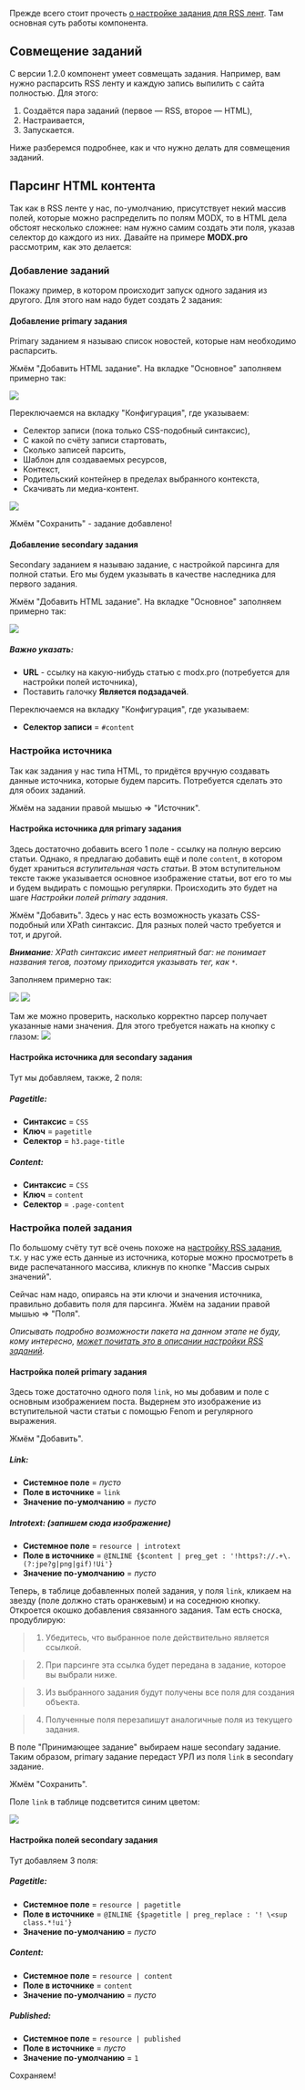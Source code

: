 Прежде всего стоит прочесть [о настройке задания для RSS лент][1]. Там основная суть работы компонента.

## Совмещение заданий
С версии 1.2.0 компонент умеет совмещать задания. Например, вам нужно распарсить RSS ленту и каждую запись выпилить с сайта полностью. Для этого:

1.  Создаётся пара заданий (первое — RSS, второе — HTML),
2.  Настраивается,
3.  Запускается.

Ниже разберемся подробнее, как и что нужно делать для совмещения заданий.

## Парсинг HTML контента
Так как в RSS ленте у нас, по-умолчанию, присутствует некий массив полей, которые можно распределить по полям MODX, то в HTML дела обстоят несколько сложнее: нам нужно самим создать эти поля, указав селектор до каждого из них.
Давайте на примере <b>MODX.pro</b> рассмотрим, как это делается:

### Добавление заданий
Покажу пример, в котором происходит запуск одного задания из другого. Для этого нам надо будет создать 2 задания:

#### Добавление primary задания
Primary заданием я называю список новостей, которые нам необходимо распарсить.

Жмём "Добавить HTML задание". На вкладке "Основное" заполняем примерно так:

[![](https://file.modx.pro/files/c/d/b/cdb54b4b49d9bdd467620fce36b1197as.jpg)](https://file.modx.pro/files/c/d/b/cdb54b4b49d9bdd467620fce36b1197a.png)

Переключаемся на вкладку "Конфигурация", где указываем:
*   Селектор записи (пока только CSS-подобный синтаксис),
*   С какой по счёту записи стартовать,
*   Сколько записей парсить,
*   Шаблон для создаваемых ресурсов,
*   Контекст,
*   Родительский контейнер в пределах выбранного контекста,
*   Скачивать ли медиа-контент.

[![](https://file.modx.pro/files/d/d/6/dd6ef85bd35de1981a93c157af687fbbs.jpg)](https://file.modx.pro/files/d/d/6/dd6ef85bd35de1981a93c157af687fbb.png)

Жмём "Сохранить" - задание добавлено!

#### Добавление secondary задания
Secondary заданием я называю задание, с настройкой парсинга для полной статьи. Его мы будем указывать в качестве наследника для первого задания.

Жмём "Добавить HTML задание". На вкладке "Основное" заполняем примерно так:

[![](https://file.modx.pro/files/e/9/1/e91f7ffe1b781107e7c1dbf89628c44as.jpg)](https://file.modx.pro/files/e/9/1/e91f7ffe1b781107e7c1dbf89628c44a.png)

##### Важно указать:
*   **URL** - ссылку на какую-нибудь статью с modx.pro (потребуется для настройки полей источника),
*   Поставить галочку **Является подзадачей**.

Переключаемся на вкладку "Конфигурация", где указываем:
*   **Селектор записи** = `#content`

### Настройка источника
Так как задания у нас типа HTML, то придётся вручную создавать данные источника, которые будем парсить. Потребуется сделать это для обоих заданий.

Жмём на задании правой мышью => "Источник".

#### Настройка источника для primary задания
Здесь достаточно добавить всего 1 поле - ссылку на полную версию статьи. Однако, я предлагаю добавить ещё и поле `content`, в котором будет храниться *вступительная часть статьи*. В этом вступительном тексте также указывается основное изображение статьи, вот его то мы и будем выдирать с помощью регулярки. Происходить это будет на шаге *Настройки полей primary задания*.

Жмём "Добавить". Здесь у нас есть возможность указать CSS-подобный или XPath синтаксис. Для разных полей часто требуется и тот, и другой.

_**Внимание**: XPath синтаксис имеет неприятный баг: не понимает названия тегов, поэтому приходится указывать тег, как `*`._

Заполняем примерно так:

[![](https://file.modx.pro/files/d/c/3/dc38d54e4946571622461392e2d2368fs.jpg)](https://file.modx.pro/files/d/c/3/dc38d54e4946571622461392e2d2368f.png)
[![](https://file.modx.pro/files/3/3/7/337516ec293102820a6daac7db844b45s.jpg)](https://file.modx.pro/files/3/3/7/337516ec293102820a6daac7db844b45.png)

Там же можно проверить, насколько корректно парсер получает указанные нами значения. Для этого требуется нажать на кнопку с глазом: ![](https://file.modx.pro/files/8/7/4/8741e8d3cfae46ed929bb7587642913f.png)

#### Настройка источника для secondary задания
Тут мы добавляем, также, 2 поля:

##### Pagetitle:
* **Синтаксис** = `CSS`
* **Ключ** = `pagetitle`
* **Селектор** = `h3.page-title`

##### Content:
* **Синтаксис** = `CSS`
* **Ключ** = `content`
* **Селектор** = `.page-content`

### Настройка полей задания
По большому счёту тут всё очень похоже на [настройку RSS задания][1], т.к. у нас уже есть данные из источника, которые можно просмотреть в виде распечатанного массива, кликнув по кнопке "Массив сырых значений".

Сейчас нам надо, опираясь на эти ключи и значения источника, правильно добавить поля для парсинга. Жмём на задании правой мышью => "Поля".

_Описывать подробно возможности пакета на данном этапе не буду, кому интересно, [может почитать это в описании настройки RSS заданий][1]._

#### Настройка полей primary задания
Здесь тоже достаточно одного поля `link`, но мы добавим и поле с основным изображением поста. Выдернем это изображение из вступительной части статьи с помощью Fenom и регулярного выражения.

Жмём "Добавить".

##### Link:
* **Системное поле** = _пусто_
* **Поле в источнике** = `link`
* **Значение по-умолчанию** = _пусто_

##### Introtext: (запишем сюда изображение)
* **Системное поле** = `resource | introtext`
* **Поле в источнике** = `@INLINE {$content | preg_get : '!https?://.+\.(?:jpe?g|png|gif)!Ui'}`
* **Значение по-умолчанию** = _пусто_

Теперь, в таблице добавленных полей задания, у поля `link`, кликаем на звезду (поле должно стать оранжевым) и на соседнюю кнопку. Откроется окошко добавления связанного задания. Там есть сноска, продублирую:

> 1) Убедитесь, что выбранное поле действительно является ссылкой.

> 2) При парсинге эта ссылка будет передана в задание, которое вы выбрали ниже.

> 3) Из выбранного задания будут получены все поля для создания объекта.

> 4) Полученные поля перезапишут аналогичные поля из текущего задания.

В поле "Принимающее задание" выбираем наше secondary задание. Таким образом, primary задание передаст УРЛ из поля `link` в secondary задание.

Жмём "Сохранить".

Поле `link` в таблице подсветится синим цветом:

[![](https://file.modx.pro/files/6/d/2/6d2b9a9c9d3b06f2dec962c7c480ddc1s.jpg)](https://file.modx.pro/files/6/d/2/6d2b9a9c9d3b06f2dec962c7c480ddc1.png)

#### Настройка полей secondary задания
Тут добавляем 3 поля:

##### Pagetitle:
* **Системное поле** = `resource | pagetitle`
* **Поле в источнике** = `@INLINE {$pagetitle | preg_replace : '! \<sup class.*!ui'}`
* **Значение по-умолчанию** = _пусто_

##### Content:
* **Системное поле** = `resource | content`
* **Поле в источнике** = `content`
* **Значение по-умолчанию** = _пусто_

##### Published:
* **Системное поле** = `resource | published`
* **Поле в источнике** = _пусто_
* **Значение по-умолчанию** = `1`

Сохраняем!


[1]: /ru/01_Компоненты/47_xParser/01_Парсер_RSS_лент.md